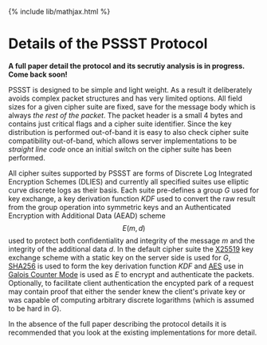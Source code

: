 {% include lib/mathjax.html %}

# Details of the PSSST Protocol

**A full paper detail the protocol and its secrutiy analysis is in progress. Come back soon!**

PSSST is designed to be simple and light weight. As a result it deliberately avoids complex packet structures and has very limited options. All field sizes for a given cipher suite are fixed, save for the message body which is always _the rest of the packet_. The packet header is a small 4 bytes and contains just critical flags and a cipher suite identifier. Since the key distribution is performed out-of-band it is easy to also check cipher suite compatibility out-of-band, which allows server implementations to be _straight line code_ once an initial switch on the cipher suite has been performed.

All cipher suites supported by PSSST are forms of Discrete Log Integrated Encryption Schemes (DLIES) and currently all specified suites use elliptic curve discrete logs as their basis. Each suite pre-defines a group _G_ used for key exchange, a key derivation function _KDF_ used to convert the raw result from the group operation into symmetric keys and an Authenticated Encryption with Additional Data (AEAD) scheme $$E(m, d)$$ used to protect both confidentiality and integrity of the message _m_ and the integrity of the additional data _d_. In the default cipher suite the [X25519](https://tools.ietf.org/html/rfc7748) key exchange scheme with a static key on the server side is used for _G_, [SHA256](https://csrc.nist.gov/publications/detail/fips/180/4/final) is used to form the key derivation function _KDF_ and [AES](https://nvlpubs.nist.gov/nistpubs/FIPS/NIST.FIPS.197.pdf) use in [Galois Counter Mode](https://nvlpubs.nist.gov/nistpubs/Legacy/SP/nistspecialpublication800-38d.pdf) is used as _E_ to encrypt and authenticate the packets. Optionally, to facilitate client authentication the encypted park of a request may contain proof that either the sender knew the client's private key or was capable of computing arbitrary discrete logarithms (which is assumed to be hard in _G_).

In the absence of the full paper describing the protocol details it is recommended that you look at the existing implementations for more detail.

